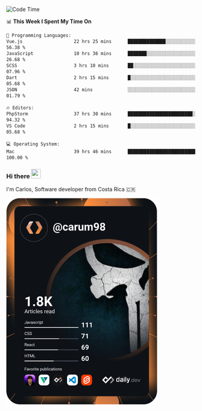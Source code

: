 
<!--START_SECTION:waka-->
![Code Time](http://img.shields.io/badge/Code%20Time-10%2C535%20hrs%208%20mins-blue)

📊 **This Week I Spent My Time On** 

```text
💬 Programming Languages: 
Vue.js                   22 hrs 25 mins      ██████████████░░░░░░░░░░░   56.38 % 
JavaScript               10 hrs 36 mins      ███████░░░░░░░░░░░░░░░░░░   26.68 % 
SCSS                     3 hrs 10 mins       ██░░░░░░░░░░░░░░░░░░░░░░░   07.96 % 
Dart                     2 hrs 15 mins       █░░░░░░░░░░░░░░░░░░░░░░░░   05.68 % 
JSON                     42 mins             ░░░░░░░░░░░░░░░░░░░░░░░░░   01.79 % 

🔥 Editors: 
PhpStorm                 37 hrs 30 mins      ████████████████████████░   94.32 % 
VS Code                  2 hrs 15 mins       █░░░░░░░░░░░░░░░░░░░░░░░░   05.68 % 

💻 Operating System: 
Mac                      39 hrs 46 mins      █████████████████████████   100.00 % 
```


<!--END_SECTION:waka-->

### Hi there <img src="https://media.giphy.com/media/hvRJCLFzcasrR4ia7z/giphy.gif" width="25px" height="25px">

I'm Carlos, Software developer from Costa Rica 🇨🇷

<a href="https://app.daily.dev/carum98"><img src="https://github.com/carum98/carum98/blob/main/devcard.svg" width="400" alt="Carlos Umaña Acevedo's Dev Card"/></a>
